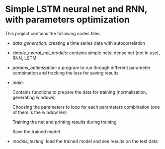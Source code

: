# Simple LSTM neural net and RNN, with parameters optimization

This project contains the following codes files:


- *data_generation:*  creating a time series data with autocorrelation


- *simple_neural_net_models:* contains simple nets: dense net (not in use), RNN, LSTM


- *params_optimization:* a program to run through different parameter combination and tracking the loss for saving results


- *main:*

    Contains functions to prepare the data for training (normalization, generating windows)

    Choosing the parameters to loop for each parameters combination (one of them is the window len)

    Training the net and printing results during training

    Save the trained model


- *models_testing:* load the trained model and see results on the test data


